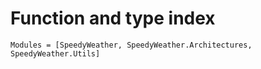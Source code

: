 # Function and type index

```@autodocs
Modules = [SpeedyWeather, SpeedyWeather.Architectures, SpeedyWeather.Utils]
```
